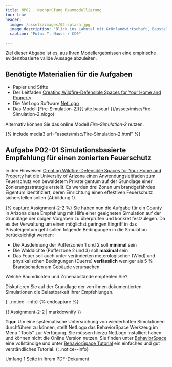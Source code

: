 ```yaml
---
title: NP02 | Nachprüfung Raummodellierung
toc: true
header:
  image: /assets/images/02-splash.jpg
  image_description: "Blick ins Lahntal mit Grünlandwirtschaft, Baustelle für Stromtrassen und Regenbogen."
  caption: "Foto: T. Nauss / CC0"

---
```


Ziel dieser Abgabe ist es, aus Ihren Modellergebnissen eine empirische evidenzbasierte valide Aussage abzuleiten.

## Benötigte Materialien für die Aufgaben
* Papier und Stifte
* Der Leitfaden [Creating Wildfire-Defensible Spaces
for Your Home and Property](https://extension.arizona.edu/sites/extension.arizona.edu/files/pubs/az1290.pdf)
* Die NetLogo Software [NetLogo](https://ccl.northwestern.edu/netlogo/6.2.0/)
* Das Modell [Fire-Simulation-2]({{ site.baseurl }}/assets/misc/Fire-Simulation-2.nlogo)

Alternativ können Sie das online Modell *Fire-Simulation-2* nutzen.

{% include media3 url="assets/misc/Fire-Simulation-2.html" %}

## Aufgabe P02-01 Simulationsbasierte Empfehlung für einen zonierten Feuerschutz

In den Hinweisen [Creating Wildfire-Defensible Spaces
for Your Home and Property](https://cals.arizona.edu/extension/ornamentalhort/landscapemgmt/general/wildfire_defense.pdf) hat die University of Arizona einen Anwendungsleitfaden zum Feuerschutz von bewaldetem Privateigentum auf der Grundlage einer Zonierungsstrategie erstellt. Es werden drei Zonen um brandgefährdes Eigentum identifiziert, deren Einrichtung einen effektiven  Feuerschutz sicherstellen sollen (Abbildung 1). 

{% capture Assignment-2-2 %}
Sie haben nun die Aufgabe für ein County in Arizona diese Empfehlung mit Hilfe einer geeigneten Simulation auf der Grundlage der obigen Vorgaben zu überprüfen und konkret festzulegen. Da es der Verwaltung um einen möglichst geringen Eingriff in das Privateigentum geht sollen folgende Bedingungen in die Simulation berücksichtigt werden:

* Die Ausdehnung der Pufferzonen 1  und 2 soll **minimal** sein
* Die Walddichte (Pufferzone 2 und 3) soll **maximal** sein
* Das Feuer soll auch unter veränderten meterologischen (Wind) und physikalischen Bedingungen (Duerre)  **verlässlich**  weniger als 5 % Brandschaden am Gebäude verursachen

Welche Baumdichten und Zonenabstände empfehlen Sie? 

Diskutieren Sie auf der Grundlage der von ihnen dokumentierten Simulationen  die Belastbarkeit Ihrer Empfehlungen. 



{: .notice--info}
{% endcapture %}
<div class="notice--success">
  {{ Assignment-2-2 | markdownify }}
</div> 


**Tipp**: Um eine systematische Untersuchung von wiederholten Simulationen durchführen zu können, stellt NetLogo das BehaviorSpace Werkzeug im Menu "Tools" zur Verfügung. Sie müssen hierzu NetLogo installiert haben und können nicht die Online Version nutzen. Sie finden unter [BehaviorSpace](https://ccl.northwestern.edu/netlogo/docs/behaviorspace.html) eine vollständige und unter [BehaviorSpace Tutorial](http://s3.amazonaws.com/complexityexplorer/IntroToComplexity/NetLogoDocuments/NetLogoBehaviorSpaceTutorial.pdf) ein einfaches und gut verständliches Tutorial.
{: .notice--info}

Umfang 1 Seite in Ihrem PDF-Dokument
